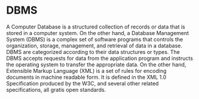 # DBMS
A Computer Database is a structured collection of records or data that is stored in a computer system. On the other hand, a Database Management System (DBMS) is a complex set of software programs that controls the organization, storage, management, and retrieval of data in a database. DBMS are categorized according to their data structures or types. The DBMS accepts requests for data from the application program and instructs the operating system to transfer the appropriate data. On the other hand, Extensible Markup Language (XML) is a set of rules for encoding documents in machine readable form. It is defined in the XML 1.0 Specification produced by the W3C, and several other related specifications, all gratis open standards.
